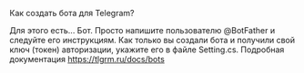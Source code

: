 Как создать бота для Telegram?

Для этого есть... Бот. Просто напишите пользователю @BotFather и следуйте его инструкциям. Как только вы создали бота и получили свой ключ (токен) авторизации, укажите его в файле Setting.cs. Подробная документация https://tlgrm.ru/docs/bots
